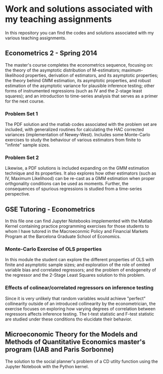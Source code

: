 # Work and solutions associated with my teaching assignments

In this repository you can find the codes and solutions associated with my various teaching assignments. 

## Econometrics 2 - Spring 2014

The master's course completes the econometrics sequence, focusing on: the theory of the asymptotic distribution of M-estimators; maximum-likelihood properties, derivation of estimators, and its asymptotic properties; the theory behind GMM estimation, its asymptotic properties, and robust estimation of the asymptotic variance for plausible inference testing; other forms of instrumented regressions (such as IV and the 2-stage least squares); and an introduction to time-series analysis that serves as a primer for the next course.

### Problem Set 1

The PDF solution and the matlab codes associated with the problem set are included, with generalized routines for calculating the HAC corrected variances (implementation of Newey-West). Includes some Monte-Carlo exercises to study the behaviour of various estimators from finite to "infinte" sample sizes.

### Problem Set 2

Likewise, a PDF solutions is included expanding on the GMM estimation technique and its properties. It also explores how other estimators (such as IV, Maximum Likelihood) can be re-cast as a GMM estimation when proper orthgonality conditions can be used as moments. Further, the consequences of spurious regressions is studied from a time-series perspective. 

## GSE Tutoring - Econometrics

In this file one can find Jupyter Notebooks impplemented with the Matlab Kernel containing practice programming exercises for those students to whom I have tutored in the Macroeconmic Policy and Financial Markets Program at the Barcelona Graduate School of Economics. 

### Monte-Carlo Exercise of OLS properties

In this module the student can explore the different properties of OLS with finite and asymptotic sample sizes; and exploration of the role of omited variable bias and correlated regressors; and the problem of endogeneity of the regressor and the 2-Stage Least Squares solution to this problem. 

### Effects of colinear/correlated regressors on inference testing

Since it is very unlikely that random variables would achieve "perfect" collinearity outside of an introduced collinearity by the econometrician, the exercise focuses on exploring how varying degrees of correlation between regressors affects inference testing. The t-test statistic and F-test statistic are studied under these conditions tho elucidate their behavior. 

## Microeconomic Theory for the Models and Methods of Quantitative Economics master's program (UAB and Paris Sorbonne)

The solution to the social planner's problem of a CD utlity function using the Jupyter Notebook with the Python kernel. 
